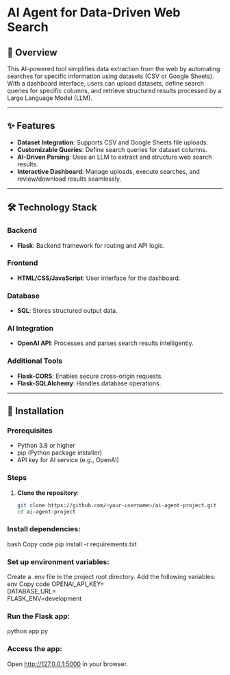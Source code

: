 # AI Agent for Data-Driven Web Search  

## 📖 Overview  
This AI-powered tool simplifies data extraction from the web by automating searches for specific information using datasets (CSV or Google Sheets). With a dashboard interface, users can upload datasets, define search queries for specific columns, and retrieve structured results processed by a Large Language Model (LLM).  

---

## ✨ Features  
- **Dataset Integration**: Supports CSV and Google Sheets file uploads.  
- **Customizable Queries**: Define search queries for dataset columns.  
- **AI-Driven Parsing**: Uses an LLM to extract and structure web search results.  
- **Interactive Dashboard**: Manage uploads, execute searches, and review/download results seamlessly.  

---

## 🛠️ Technology Stack  

### Backend  
- **Flask**: Backend framework for routing and API logic.  

### Frontend  
- **HTML/CSS/JavaScript**: User interface for the dashboard.  

### Database  
- **SQL**: Stores structured output data.  

### AI Integration  
- **OpenAI API**: Processes and parses search results intelligently.  

### Additional Tools  
- **Flask-CORS**: Enables secure cross-origin requests.  
- **Flask-SQLAlchemy**: Handles database operations.  

---

## 🚀 Installation  

### Prerequisites  
- Python 3.8 or higher  
- pip (Python package installer)  
- API key for AI service (e.g., OpenAI)  

### Steps  
1. **Clone the repository**:  
   ```bash  
   git clone https://github.com/<your-username>/ai-agent-project.git  
   cd ai-agent-project

### Install dependencies:

bash
Copy code
pip install -r requirements.txt  


### Set up environment variables:

Create a .env file in the project root directory.
Add the following variables:
env
Copy code
OPENAI_API_KEY=<your-api-key>  
DATABASE_URL=<your-database-url>  
FLASK_ENV=development  

### Run the Flask app:
python app.py


### Access the app:
Open http://127.0.0.1:5000 in your browser.
